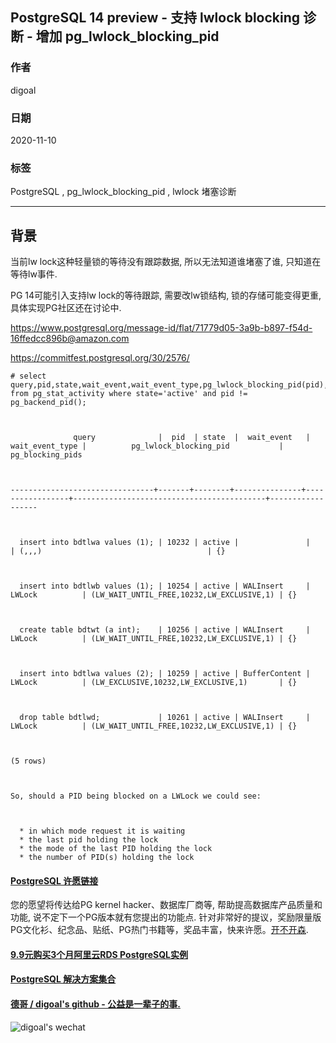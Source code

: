 ## PostgreSQL 14 preview - 支持 lwlock blocking 诊断 - 增加 pg_lwlock_blocking_pid     
                
### 作者                
digoal                
                
### 日期                
2020-11-10                
                
### 标签                
PostgreSQL , pg_lwlock_blocking_pid , lwlock 堵塞诊断             
                
----                
                
## 背景             
当前lw lock这种轻量锁的等待没有跟踪数据, 所以无法知道谁堵塞了谁, 只知道在等待lw事件.    
    
PG 14可能引入支持lw lock的等待跟踪, 需要改lw锁结构, 锁的存储可能变得更重, 具体实现PG社区还在讨论中.    
    
https://www.postgresql.org/message-id/flat/71779d05-3a9b-b897-f54d-16ffedcc896b@amazon.com    
    
https://commitfest.postgresql.org/30/2576/     
    
```    
# select query,pid,state,wait_event,wait_event_type,pg_lwlock_blocking_pid(pid),pg_blocking_pids(pid) from pg_stat_activity where state='active' and pid != pg_backend_pid();    
    
    
    
              query              |  pid  | state  |  wait_event   | wait_event_type |          pg_lwlock_blocking_pid           | pg_blocking_pids    
    
    
    
--------------------------------+-------+--------+---------------+-----------------+-------------------------------------------+------------------    
    
    
    
  insert into bdtlwa values (1); | 10232 | active |               |                 | (,,,)                                     | {}    
    
    
    
  insert into bdtlwb values (1); | 10254 | active | WALInsert     | LWLock          | (LW_WAIT_UNTIL_FREE,10232,LW_EXCLUSIVE,1) | {}    
    
    
    
  create table bdtwt (a int);    | 10256 | active | WALInsert     | LWLock          | (LW_WAIT_UNTIL_FREE,10232,LW_EXCLUSIVE,1) | {}    
    
    
    
  insert into bdtlwa values (2); | 10259 | active | BufferContent | LWLock          | (LW_EXCLUSIVE,10232,LW_EXCLUSIVE,1)       | {}    
    
    
    
  drop table bdtlwd;             | 10261 | active | WALInsert     | LWLock          | (LW_WAIT_UNTIL_FREE,10232,LW_EXCLUSIVE,1) | {}    
    
    
    
(5 rows)    
    
    
    
So, should a PID being blocked on a LWLock we could see:    
    
    
    
  * in which mode request it is waiting    
  * the last pid holding the lock    
  * the mode of the last PID holding the lock    
  * the number of PID(s) holding the lock    
```    
     
  
#### [PostgreSQL 许愿链接](https://github.com/digoal/blog/issues/76 "269ac3d1c492e938c0191101c7238216")
您的愿望将传达给PG kernel hacker、数据库厂商等, 帮助提高数据库产品质量和功能, 说不定下一个PG版本就有您提出的功能点. 针对非常好的提议，奖励限量版PG文化衫、纪念品、贴纸、PG热门书籍等，奖品丰富，快来许愿。[开不开森](https://github.com/digoal/blog/issues/76 "269ac3d1c492e938c0191101c7238216").  
  
  
#### [9.9元购买3个月阿里云RDS PostgreSQL实例](https://www.aliyun.com/database/postgresqlactivity "57258f76c37864c6e6d23383d05714ea")
  
  
#### [PostgreSQL 解决方案集合](https://yq.aliyun.com/topic/118 "40cff096e9ed7122c512b35d8561d9c8")
  
  
#### [德哥 / digoal's github - 公益是一辈子的事.](https://github.com/digoal/blog/blob/master/README.md "22709685feb7cab07d30f30387f0a9ae")
  
  
![digoal's wechat](../pic/digoal_weixin.jpg "f7ad92eeba24523fd47a6e1a0e691b59")
  
